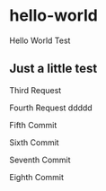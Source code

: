 # hello-world
Hello World Test

## Just a little test

Third Request

Fourth Request ddddd

Fifth Commit

Sixth Commit

Seventh Commit

Eighth Commit